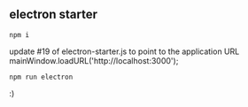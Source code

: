 ## electron starter
    npm i

update #19 of electron-starter.js to point to the application URL
mainWindow.loadURL('http://localhost:3000');

    npm run electron

:)
